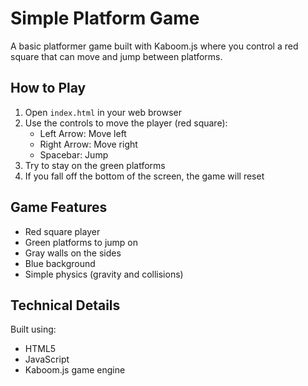 # Simple Platform Game

A basic platformer game built with Kaboom.js where you control a red square that can move and jump between platforms.

## How to Play

1. Open `index.html` in your web browser
2. Use the controls to move the player (red square):
   - Left Arrow: Move left
   - Right Arrow: Move right
   - Spacebar: Jump
3. Try to stay on the green platforms
4. If you fall off the bottom of the screen, the game will reset

## Game Features

- Red square player
- Green platforms to jump on
- Gray walls on the sides
- Blue background
- Simple physics (gravity and collisions)

## Technical Details

Built using:
- HTML5
- JavaScript
- Kaboom.js game engine 